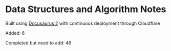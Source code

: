 # Data Structures and Algorithm Notes

Built using [Docusaurus 2](https://docusaurus.io/) with continuous deployment through Cloudflare


Added: 6

Completed but need to add: 46